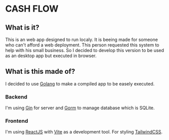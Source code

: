 # CASH FLOW

## What is it?
This is an web app designed to run localy. It is beeing made for someone who can't afford a web deployment. This person requested this system to help with his small business. So I decided to develop this version to be used as an desktop app but executed in browser.

## What is this made of?
I decided to use [Golang](https://go.dev/) to make a compiled app to be easely executed.

### Backend
  I'm using [Gin](https://gin-gonic.com/) for server and [Gorm](https://gorm.io/) to manage database which is SQLite.

### Frontend
  I'm using [ReactJS](https://react.dev/) with [Vite](https://vite.dev/) as a development tool. For styling [TailwindCSS](https://tailwindcss.com/).